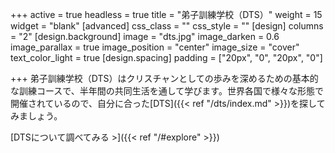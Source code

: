 +++
active = true
headless = true
title = "弟子訓練学校（DTS）"
weight = 15
widget = "blank"
[advanced]
css_class = ""
css_style = ""
[design]
columns = "2"
[design.background]
image = "dts.jpg"
image_darken = 0.6
image_parallax = true
image_position = "center"
image_size = "cover"
text_color_light = true
[design.spacing]
padding = ["20px", "0", "20px", "0"]

+++
弟子訓練学校（DTS）はクリスチャンとしての歩みを深めるための基本的な訓練コースで、半年間の共同生活を通して学びます。世界各国で様々な形態で開催されているので、自分に合った[DTS]({{< ref "/dts/index.md" >}})を探してみましょう。

[DTSについて調べてみる >]({{< ref "/#explore" >}})
